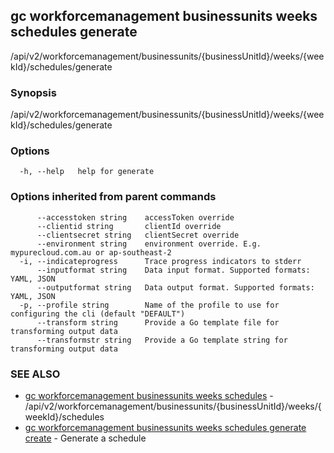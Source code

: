 ## gc workforcemanagement businessunits weeks schedules generate

/api/v2/workforcemanagement/businessunits/{businessUnitId}/weeks/{weekId}/schedules/generate

### Synopsis

/api/v2/workforcemanagement/businessunits/{businessUnitId}/weeks/{weekId}/schedules/generate

### Options

```
  -h, --help   help for generate
```

### Options inherited from parent commands

```
      --accesstoken string    accessToken override
      --clientid string       clientId override
      --clientsecret string   clientSecret override
      --environment string    environment override. E.g. mypurecloud.com.au or ap-southeast-2
  -i, --indicateprogress      Trace progress indicators to stderr
      --inputformat string    Data input format. Supported formats: YAML, JSON
      --outputformat string   Data output format. Supported formats: YAML, JSON
  -p, --profile string        Name of the profile to use for configuring the cli (default "DEFAULT")
      --transform string      Provide a Go template file for transforming output data
      --transformstr string   Provide a Go template string for transforming output data
```

### SEE ALSO

* [gc workforcemanagement businessunits weeks schedules](gc_workforcemanagement_businessunits_weeks_schedules.html)	 - /api/v2/workforcemanagement/businessunits/{businessUnitId}/weeks/{weekId}/schedules
* [gc workforcemanagement businessunits weeks schedules generate create](gc_workforcemanagement_businessunits_weeks_schedules_generate_create.html)	 - Generate a schedule


